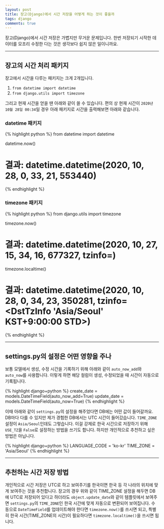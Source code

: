 ```yaml
---
layout: post
title: 장고(Django)에서 시간 저장을 어떻게 하는 것이 좋을까
tags: django
comments: true
---
```


장고(Django)에서 시간 저장은 가볍지만 무거운 문제입니다. 한번 저장되기 시작한 데이터를 모조리 수정한 다는 것은 생각보다 쉽지 않은 일이니까요.  

---

## 장고의 시간 처리 패키지
장고에서 시간을 다루는 패키지는 크게 2개입니다.  
1. `from datetime import datetime`
2. `from django.utils import timezone`  

그리고 현재 시간을 얻을 땐 아래와 같이 쓸 수 있습니다. 편의 상 현재 시간이 `2020년 10월 28일 00:34`일 경우 아래 패키지로 시간을 출력해보면 아래와 같습니다.  

### datetime 패키지
{% highlight python %}
from datetime import datetime

datetime.now()
# 결과: datetime.datetime(2020, 10, 28, 0, 33, 21, 553440)
{% endhighlight %}

### timezone 패키지
{% highlight python %}
from django.utils import timezone

timezone.now()
# 결과: datetime.datetime(2020, 10, 27, 15, 34, 16, 677327, tzinfo=<UTC>)

timezone.localtime()
# 결과: datetime.datetime(2020, 10, 28, 0, 34, 23, 350281, tzinfo=<DstTzInfo 'Asia/Seoul' KST+9:00:00 STD>)
{% endhighlight %}

---

## settings.py의 설정은 어떤 영향을 주나

보통 모델에서 생성, 수정 시간을 기록하기 위해 아래와 같이 `auto_now_add`와 `auto_now`를 사용합니다. 이렇게 하면 해당 컬럼이 생성, 수정되었을 때 시간이 자동으로 기록됩니다. 

{% highlight django+python %}
create_date = models.DateTimeField(auto_now_add=True)
update_date = models.DateTimeField(auto_now=True)
{% endhighlight %}

이때 아래와 같이 `settings.py`의 설정을 해주었다면 DB에는 어떤 값이 들어갈까요. DB마다 다를 수 있지만 제가 경험한 DB에서는 UTC 시간이 들어갔습니다. `TIME_ZONE` 설정이 `Asia/Seoul`인데도 그렇습니다. 이걸 강제로 한국 시간으로 저장하기 위해 `USE_TZ`을 `False`로 설정하는 방법을 쓰기도 합니다. 하지만 개인적으로 추천하고 싶은 방법은 아닙니다.  

{% highlight django+python %}
LANGUAGE_CODE = 'ko-kr'
TIME_ZONE = 'Asia/Seoul'
{% endhighlight %}

---

## 추천하는 시간 저장 방법
개인적으로 시간 저장은 UTC로 하고 보여주기를 한국이면 한국 등 각 나라의 위치에 맞게 보여주는 것을 추천합니다. 장고의 경우 위와 같이 TIME_ZONE 설정을 해두면 DB에 UTC로 저장되어 있다고 하더라도 `object.update_date`와 같이 템플릿에서 보여주면 `settings.py`의 `TIME_ZONE`인 한국 시간에 맞게 자동으로 변환되어 보여집니다. 수동으로 `DateTimeField`를 업데이트해야 한다면 `timezone.now()`를 쓰시면 되고, 특별히 한국 시간(TIME_ZONE의 시간)이 필요하다면 `timezone.localtime()`을 쓰시면 됩니다.  